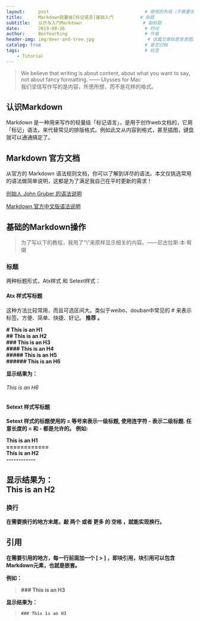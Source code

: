 ```yaml
---
layout:     post                                    # 使用的布局（不需要改）
title:      Markdown轻量级[标记语言]基础入门          # 标题 
subtitle:   认识与入门Markdown                       # 副标题
date:       2019-09-26                              # 时间
author:     BenYourKing                             # 作者
header-img: img/deer-and-tree.jpg                    # 这篇文章标题背景图片
catalog: true                                       # 是否归档
tags:                                               # 标签
    - Tutorial
---
```



> We believe that writing is about content, about what you want to say,     
> not about fancy formatting. —— Ulysses for Mac      
> 我们坚信写作写的是内容，所思所想，而不是花样的格式。     


## 认识Markdown

Markdown 是一种用来写作的轻量级「标记语言」，是用于创作web文档的，它用「标记」语法，来代替常见的排版格式。例如此文从内容到格式，甚至插图，键盘就可以通通搞定了。

## Markdown 官方文档

从官方的 Markdown 语法规则文档，你可以了解到详尽的语法。本文仅挑选常用的语法做简单说明，这都是为了满足我自己在平时更新的需求！


[创始人 John Gruber 的语法说明](https://daringfireball.net/projects/markdown/syntax)


[Markdown 官方中文版语法说明](https://markdown-zh.readthedocs.io/en/latest/)

## 基础的Markdown操作

>为了写以下的教程，我用了“\”来原样显示相关的内容。——尼古拉斯·本·宥儭

### 标题
两种标题形式，Atx样式 和 Setext样式：

#### Atx    样式写标题
这种方法比较常用，而且可选区间大。类似于weibo、douban中常见的 \# 来表示标签。方便、简单、快捷、好记。<strong> 推荐 。

\#         This is an H1      
\##        This is an H2      
\###       This is an H3     
\####      This is an H4    
\#####     This is an H5      
\######    This is an H6       
        
显示结果为：      

###### This is an H6

#### Setext 样式写标题

Setext 样式的标题使用的 \= 等号来表示一级标题, 使用连字符 \- 表示二级标题. 任意长度的 \= 和 \- 都是允许的。
例如:

This is an H1     
\============     
This is an H2    
\------------
            
显示结果为：       
This is an H2      
-------------      


### 换行

在需要换行的地方末尾，敲 两个 或者 更多 的 <strong>空格 ，就能实现换行。    

## 引用

在需要引用的地方，每一行前面加一个 \[ > ]  ，即块引用，<strong>块引用可以包含Markdown元素，也就是嵌套。

例如：

>    \### This is an H3

显示结果为：     

>     ### This is an H3 










